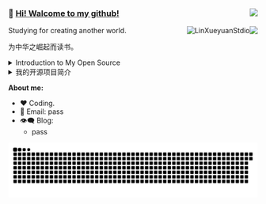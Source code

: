 ### 👋  [Hi! Walcome to my github!](https://github.com/Jin-linYang) <img align="right" src="https://profile-counter.glitch.me/Jin-linYang/count.svg" />
<img align="right" src="https://github-readme-stats.vercel.app/api?username=Jin-linYang&show_icons=true&icon_color=805AD5&text_color=718096&bg_color=ffffff&hide_title=true&count_private=true" />

<p><img align="right" src="https://github-readme-streak-stats.herokuapp.com/?user=Jin-linYang" alt="LinXueyuanStdio" /></p>

Studying for creating another world.

为中华之崛起而读书。

<details>
<summary>Introduction to My Open Source</summary>

1. AI Series
  - pass



</details>


<details>
<summary>我的开源项目简介</summary>
  
1.
  | 数学公式识别系列                                                            |        |
  | :-------------------------------------------------------------------------- | :----- |
  | pass                                                                        | pass   |


2.
  | Android 系列                                                                  |                    |
  | :---------------------------------------------------------------------------- | :----------------- |
  | pass                                                                          | pass               |
  
3.
  | 人工智能系列                                                                                |                |
  | :------------------------------------------------------------------------------------------| :------------- |
  | pass                                                                                       | pass           |

4.

  | 个人项目：pass                                                                                                | 持续维护 N 年 +                        |                                                                                         |                                   |
  | :-------------------------------------------------------------------------------------------------------------- | :------------------------------------- | :-------------------------------------------------------------------------------------- | :-------------------------------- |
  | pass                                                                                                            | pass                                   | pass                                                                                 | pass                              |

  
  
</details>

**About me:**

- ❤️ Coding.
- 💬 Email: pass
- 👁‍🗨 Blog:
  - pass

<!-- 
my paper and code
  
  | paper                                                        | code                                             | 会议/期刊 | 状态 | 任务 | 简介 |
  | :----------------------------------------------------------- | :----------------------------------------------- | :-----: | :-----: | :------ |:------ |
  | Unsupervised Contrastive Deraining via Dual Graph Convolutional Network | ([pass](https://github.com/Jin-linYang/UCD)) | pass | pass | pass | pass |
 

 -->
![Game[^1]](github-user-contribution.svg)

